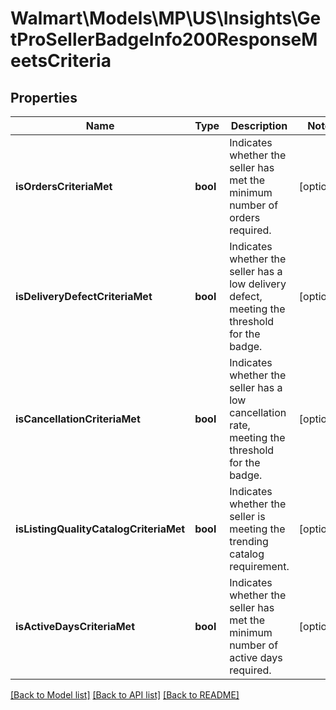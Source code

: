 # Walmart\Models\MP\US\Insights\GetProSellerBadgeInfo200ResponseMeetsCriteria

## Properties

Name | Type | Description | Notes
------------ | ------------- | ------------- | -------------
**isOrdersCriteriaMet** | **bool** | Indicates whether the seller has met the minimum number of orders required. | [optional]
**isDeliveryDefectCriteriaMet** | **bool** | Indicates whether the seller has a low delivery defect, meeting the threshold for the badge. | [optional]
**isCancellationCriteriaMet** | **bool** | Indicates whether the seller has a low cancellation rate, meeting the threshold for the badge. | [optional]
**isListingQualityCatalogCriteriaMet** | **bool** | Indicates whether the seller is meeting the trending catalog requirement. | [optional]
**isActiveDaysCriteriaMet** | **bool** | Indicates whether the seller has met the minimum number of active days required. | [optional]


[[Back to Model list]](./) [[Back to API list]](../../../../../README.md#supported-apis) [[Back to README]](../../../../../README.md)
